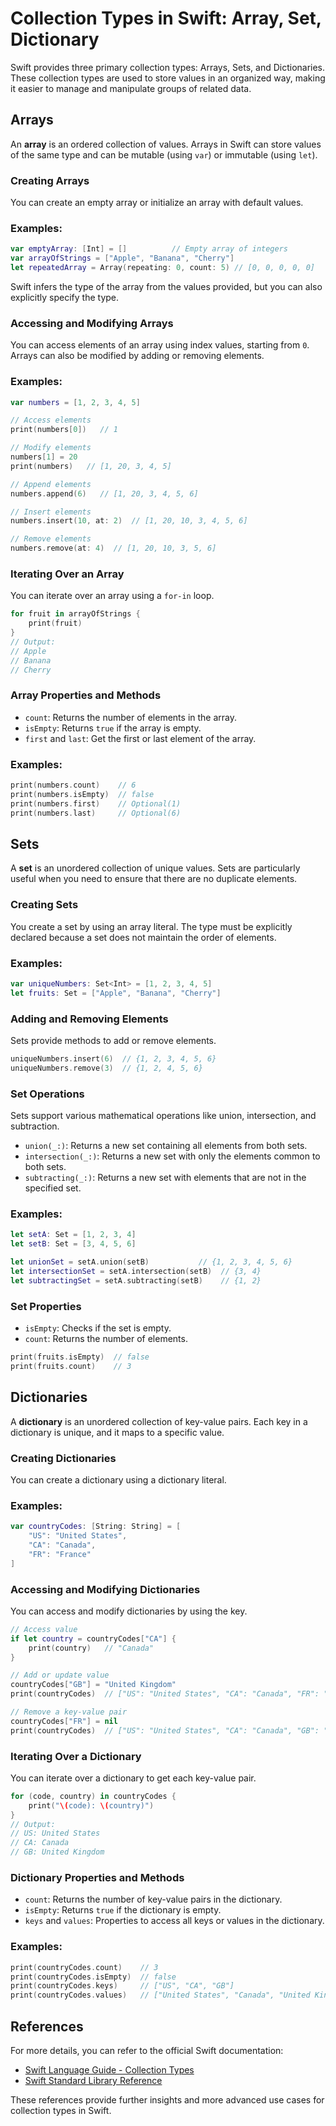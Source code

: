 # Collection Types in Swift: Array, Set, Dictionary

Swift provides three primary collection types: Arrays, Sets, and Dictionaries. These collection types are used to store values in an organized way, making it easier to manage and manipulate groups of related data.

## Arrays

An **array** is an ordered collection of values. Arrays in Swift can store values of the same type and can be mutable (using `var`) or immutable (using `let`).

### Creating Arrays

You can create an empty array or initialize an array with default values.

### Examples:

```swift
var emptyArray: [Int] = []          // Empty array of integers
var arrayOfStrings = ["Apple", "Banana", "Cherry"]
let repeatedArray = Array(repeating: 0, count: 5) // [0, 0, 0, 0, 0]
```

Swift infers the type of the array from the values provided, but you can also explicitly specify the type.

### Accessing and Modifying Arrays

You can access elements of an array using index values, starting from `0`. Arrays can also be modified by adding or removing elements.

### Examples:

```swift
var numbers = [1, 2, 3, 4, 5]

// Access elements
print(numbers[0])   // 1

// Modify elements
numbers[1] = 20
print(numbers)   // [1, 20, 3, 4, 5]

// Append elements
numbers.append(6)   // [1, 20, 3, 4, 5, 6]

// Insert elements
numbers.insert(10, at: 2)  // [1, 20, 10, 3, 4, 5, 6]

// Remove elements
numbers.remove(at: 4)  // [1, 20, 10, 3, 5, 6]
```

### Iterating Over an Array

You can iterate over an array using a `for-in` loop.

```swift
for fruit in arrayOfStrings {
    print(fruit)
}
// Output:
// Apple
// Banana
// Cherry
```

### Array Properties and Methods

- `count`: Returns the number of elements in the array.
- `isEmpty`: Returns `true` if the array is empty.
- `first` and `last`: Get the first or last element of the array.

### Examples:

```swift
print(numbers.count)    // 6
print(numbers.isEmpty)  // false
print(numbers.first)    // Optional(1)
print(numbers.last)     // Optional(6)
```

## Sets

A **set** is an unordered collection of unique values. Sets are particularly useful when you need to ensure that there are no duplicate elements.

### Creating Sets

You create a set by using an array literal. The type must be explicitly declared because a set does not maintain the order of elements.

### Examples:

```swift
var uniqueNumbers: Set<Int> = [1, 2, 3, 4, 5]
let fruits: Set = ["Apple", "Banana", "Cherry"]
```

### Adding and Removing Elements

Sets provide methods to add or remove elements.

```swift
uniqueNumbers.insert(6)  // {1, 2, 3, 4, 5, 6}
uniqueNumbers.remove(3)  // {1, 2, 4, 5, 6}
```

### Set Operations

Sets support various mathematical operations like union, intersection, and subtraction.

- `union(_:)`: Returns a new set containing all elements from both sets.
- `intersection(_:)`: Returns a new set with only the elements common to both sets.
- `subtracting(_:)`: Returns a new set with elements that are not in the specified set.

### Examples:

```swift
let setA: Set = [1, 2, 3, 4]
let setB: Set = [3, 4, 5, 6]

let unionSet = setA.union(setB)           // {1, 2, 3, 4, 5, 6}
let intersectionSet = setA.intersection(setB)  // {3, 4}
let subtractingSet = setA.subtracting(setB)    // {1, 2}
```

### Set Properties

- `isEmpty`: Checks if the set is empty.
- `count`: Returns the number of elements.

```swift
print(fruits.isEmpty)  // false
print(fruits.count)    // 3
```

## Dictionaries

A **dictionary** is an unordered collection of key-value pairs. Each key in a dictionary is unique, and it maps to a specific value.

### Creating Dictionaries

You can create a dictionary using a dictionary literal.

### Examples:

```swift
var countryCodes: [String: String] = [
    "US": "United States",
    "CA": "Canada",
    "FR": "France"
]
```

### Accessing and Modifying Dictionaries

You can access and modify dictionaries by using the key.

```swift
// Access value
if let country = countryCodes["CA"] {
    print(country)   // "Canada"
}

// Add or update value
countryCodes["GB"] = "United Kingdom"
print(countryCodes)  // ["US": "United States", "CA": "Canada", "FR": "France", "GB": "United Kingdom"]

// Remove a key-value pair
countryCodes["FR"] = nil
print(countryCodes)  // ["US": "United States", "CA": "Canada", "GB": "United Kingdom"]
```

### Iterating Over a Dictionary

You can iterate over a dictionary to get each key-value pair.

```swift
for (code, country) in countryCodes {
    print("\(code): \(country)")
}
// Output:
// US: United States
// CA: Canada
// GB: United Kingdom
```

### Dictionary Properties and Methods

- `count`: Returns the number of key-value pairs in the dictionary.
- `isEmpty`: Returns `true` if the dictionary is empty.
- `keys` and `values`: Properties to access all keys or values in the dictionary.

### Examples:

```swift
print(countryCodes.count)    // 3
print(countryCodes.isEmpty)  // false
print(countryCodes.keys)     // ["US", "CA", "GB"]
print(countryCodes.values)   // ["United States", "Canada", "United Kingdom"]
```

## References

For more details, you can refer to the official Swift documentation:

- [Swift Language Guide - Collection Types](https://docs.swift.org/swift-book/LanguageGuide/CollectionTypes.html)
- [Swift Standard Library Reference](https://developer.apple.com/documentation/swift)

These references provide further insights and more advanced use cases for collection types in Swift.
